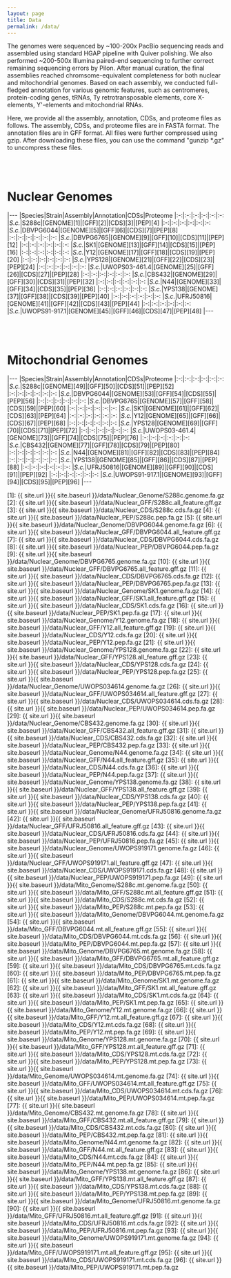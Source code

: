 ```yaml
---
layout: page
title: Data
permalink: /data/
---
```


The genomes were sequenced by ~100-200x PacBio sequencing reads and assembled using standard HGAP pipeline with Quiver polishing. We also performed ~200-500x Illumina paired-end sequencing to further correct remaining sequencing errors by Pilon. After manual curation, the final assemblies reached chromsome-equivalent completeness for both nuclear and mitochondrial genomes. Based on each assembly, we conducted full-fledged annotation for various genomic features, such as centromeres, protein-coding genes, tRNAs, Ty retrotransposable elements, core X-elements, Y'-elements and mitochondrial RNAs.

Here, we provide all the assembly, annotation, CDSs, and proteome files as follows. The assembly, CDSs, and proteome files are in FASTA format. The annotation files are in GFF format. All files were further compressed using gzip. After downloading these files, you can use the command "gunzip *.gz" to uncompress these files.

<br><br>
# Nuclear Genomes

|---
|Species|Strain|Assembly|Annotation|CDSs|Proteome
|:-:|:-:|:-:|:-:|:-:|:-:
|*S.c.*|S288c|[GENOME][1]|[GFF][2]|[CDS][3]|[PEP][4]
|:-:|:-:|:-:|:-:|:-:|:-:
|*S.c.*|DBVPG6044|[GENOME][5]|[GFF][6]|[CDS][7]|[PEP][8]
|:-:|:-:|:-:|:-:|:-:|:-:
|*S.c.*|DBVPG6765|[GENOME][9]|[GFF][10]|[CDS][11]|[PEP][12]
|:-:|:-:|:-:|:-:|:-:|:-:
|*S.c.*|SK1|[GENOME][13]|[GFF][14]|[CDS][15]|[PEP][16]
|:-:|:-:|:-:|:-:|:-:|:-:
|*S.c.*|Y12|[GENOME][17]|[GFF][18]|[CDS][19]|[PEP][20]
|:-:|:-:|:-:|:-:|:-:|:-:
|*S.c.*|YPS128|[GENOME][21]|[GFF][22]|[CDS][23]|[PEP][24]
|:-:|:-:|:-:|:-:|:-:|:-:
|*S.c.*|UWOPS03-461.4|[GENOME][25]|[GFF][26]|[CDS][27]|[PEP][28]
|:-:|:-:|:-:|:-:|:-:|:-:
|*S.c.*|CBS432|[GENOME][29]|[GFF][30]|[CDS][31]|[PEP][32]
|:-:|:-:|:-:|:-:|:-:|:-:
|*S.c.*|N44|[GENOME][33]|[GFF][34]|[CDS][35]|[PEP][36]
|:-:|:-:|:-:|:-:|:-:|:-:
|*S.c.*|YPS138|[GENOME][37]|[GFF][38]|[CDS][39]|[PEP][40]
|:-:|:-:|:-:|:-:|:-:|:-:
|*S.c.*|UFRJ50816|[GENOME][41]|[GFF][42]|[CDS][43]|[PEP][44]
|:-:|:-:|:-:|:-:|:-:|:-:
|*S.c.*|UWOPS91-917.1|[GENOME][45]|[GFF][46]|[CDS][47]|[PEP][48]
|---

<br><br>

# Mitochondrial Genomes

|---
|Species|Strain|Assembly|Annotation|CDSs|Proteome
|:-:|:-:|:-:|:-:|:-:|:-:
|*S.c.*|S288c|[GENOME][49]|[GFF][50]|[CDS][51]|[PEP][52]
|:-:|:-:|:-:|:-:|:-:|:-:
|*S.c.*|DBVPG6044|[GENOME][53]|[GFF][54]|[CDS][55]|[PEP][56]
|:-:|:-:|:-:|:-:|:-:|:-:
|*S.c.*|DBVPG6765|[GENOME][57]|[GFF][58]|[CDS][59]|[PEP][60]
|:-:|:-:|:-:|:-:|:-:|:-:
|*S.c.*|SK1|[GENOME][61]|[GFF][62]|[CDS][63]|[PEP][64]
|:-:|:-:|:-:|:-:|:-:|:-:
|*S.c.*|Y12|[GENOME][65]|[GFF][66]|[CDS][67]|[PEP][68]
|:-:|:-:|:-:|:-:|:-:|:-:
|*S.c.*|YPS128|[GENOME][69]|[GFF][70]|[CDS][71]|[PEP][72]
|:-:|:-:|:-:|:-:|:-:|:-:
|*S.c.*|UWOPS03-461.4|[GENOME][73]|[GFF][74]|[CDS][75]|[PEP][76]
|:-:|:-:|:-:|:-:|:-:|:-:
|*S.c.*|CBS432|[GENOME][77]|[GFF][78]|[CDS][79]|[PEP][80]
|:-:|:-:|:-:|:-:|:-:|:-:
|*S.c.*|N44|[GENOME][81]|[GFF][82]|[CDS][83]|[PEP][84]
|:-:|:-:|:-:|:-:|:-:|:-:
|*S.c.*|YPS138|[GENOME][85]|[GFF][86]|[CDS][87]|[PEP][88]
|:-:|:-:|:-:|:-:|:-:|:-:
|*S.c.*|UFRJ50816|[GENOME][89]|[GFF][90]|[CDS][91]|[PEP][92]
|:-:|:-:|:-:|:-:|:-:|:-:
|*S.c.*|UWOPS91-917.1|[GENOME][93]|[GFF][94]|[CDS][95]|[PEP][96]
|---


[1]: {{ site.url }}{{ site.baseurl }}/data/Nuclear_Genome/S288c.genome.fa.gz
[2]: {{ site.url }}{{ site.baseurl }}/data/Nuclear_GFF/S288c.all_feature.gff.gz
[3]: {{ site.url }}{{ site.baseurl }}/data/Nuclear_CDS/S288c.cds.fa.gz
[4]: {{ site.url }}{{ site.baseurl }}/data/Nuclear_PEP/S288c.pep.fa.gz
[5]: {{ site.url }}{{ site.baseurl }}/data/Nuclear_Genome/DBVPG6044.genome.fa.gz
[6]: {{ site.url }}{{ site.baseurl }}/data/Nuclear_GFF/DBVPG6044.all_feature.gff.gz
[7]: {{ site.url }}{{ site.baseurl }}/data/Nuclear_CDS/DBVPG6044.cds.fa.gz
[8]: {{ site.url }}{{ site.baseurl }}/data/Nuclear_PEP/DBVPG6044.pep.fa.gz
[9]: {{ site.url }}{{ site.baseurl }}/data/Nuclear_Genome/DBVPG6765.genome.fa.gz
[10]: {{ site.url }}{{ site.baseurl }}/data/Nuclear_GFF/DBVPG6765.all_feature.gff.gz
[11]: {{ site.url }}{{ site.baseurl }}/data/Nuclear_CDS/DBVPG6765.cds.fa.gz
[12]: {{ site.url }}{{ site.baseurl }}/data/Nuclear_PEP/DBVPG6765.pep.fa.gz
[13]: {{ site.url }}{{ site.baseurl }}/data/Nuclear_Genome/SK1.genome.fa.gz
[14]: {{ site.url }}{{ site.baseurl }}/data/Nuclear_GFF/SK1.all_feature.gff.gz
[15]: {{ site.url }}{{ site.baseurl }}/data/Nuclear_CDS/SK1.cds.fa.gz
[16]: {{ site.url }}{{ site.baseurl }}/data/Nuclear_PEP/SK1.pep.fa.gz
[17]: {{ site.url }}{{ site.baseurl }}/data/Nuclear_Genome/Y12.genome.fa.gz
[18]: {{ site.url }}{{ site.baseurl }}/data/Nuclear_GFF/Y12.all_feature.gff.gz
[19]: {{ site.url }}{{ site.baseurl }}/data/Nuclear_CDS/Y12.cds.fa.gz
[20]: {{ site.url }}{{ site.baseurl }}/data/Nuclear_PEP/Y12.pep.fa.gz
[21]: {{ site.url }}{{ site.baseurl }}/data/Nuclear_Genome/YPS128.genome.fa.gz
[22]: {{ site.url }}{{ site.baseurl }}/data/Nuclear_GFF/YPS128.all_feature.gff.gz
[23]: {{ site.url }}{{ site.baseurl }}/data/Nuclear_CDS/YPS128.cds.fa.gz
[24]: {{ site.url }}{{ site.baseurl }}/data/Nuclear_PEP/YPS128.pep.fa.gz
[25]: {{ site.url }}{{ site.baseurl }}/data/Nuclear_Genome/UWOPS034614.genome.fa.gz
[26]: {{ site.url }}{{ site.baseurl }}/data/Nuclear_GFF/UWOPS034614.all_feature.gff.gz
[27]: {{ site.url }}{{ site.baseurl }}/data/Nuclear_CDS/UWOPS034614.cds.fa.gz
[28]: {{ site.url }}{{ site.baseurl }}/data/Nuclear_PEP/UWOPS034614.pep.fa.gz
[29]: {{ site.url }}{{ site.baseurl }}/data/Nuclear_Genome/CBS432.genome.fa.gz
[30]: {{ site.url }}{{ site.baseurl }}/data/Nuclear_GFF/CBS432.all_feature.gff.gz
[31]: {{ site.url }}{{ site.baseurl }}/data/Nuclear_CDS/CBS432.cds.fa.gz
[32]: {{ site.url }}{{ site.baseurl }}/data/Nuclear_PEP/CBS432.pep.fa.gz
[33]: {{ site.url }}{{ site.baseurl }}/data/Nuclear_Genome/N44.genome.fa.gz
[34]: {{ site.url }}{{ site.baseurl }}/data/Nuclear_GFF/N44.all_feature.gff.gz
[35]: {{ site.url }}{{ site.baseurl }}/data/Nuclear_CDS/N44.cds.fa.gz
[36]: {{ site.url }}{{ site.baseurl }}/data/Nuclear_PEP/N44.pep.fa.gz
[37]: {{ site.url }}{{ site.baseurl }}/data/Nuclear_Genome/YPS138.genome.fa.gz
[38]: {{ site.url }}{{ site.baseurl }}/data/Nuclear_GFF/YPS138.all_feature.gff.gz
[39]: {{ site.url }}{{ site.baseurl }}/data/Nuclear_CDS/YPS138.cds.fa.gz
[40]: {{ site.url }}{{ site.baseurl }}/data/Nuclear_PEP/YPS138.pep.fa.gz
[41]: {{ site.url }}{{ site.baseurl }}/data/Nuclear_Genome/UFRJ50816.genome.fa.gz
[42]: {{ site.url }}{{ site.baseurl }}/data/Nuclear_GFF/UFRJ50816.all_feature.gff.gz
[43]: {{ site.url }}{{ site.baseurl }}/data/Nuclear_CDS/UFRJ50816.cds.fa.gz
[44]: {{ site.url }}{{ site.baseurl }}/data/Nuclear_PEP/UFRJ50816.pep.fa.gz
[45]: {{ site.url }}{{ site.baseurl }}/data/Nuclear_Genome/UWOPS919171.genome.fa.gz
[46]: {{ site.url }}{{ site.baseurl }}/data/Nuclear_GFF/UWOPS919171.all_feature.gff.gz
[47]: {{ site.url }}{{ site.baseurl }}/data/Nuclear_CDS/UWOPS919171.cds.fa.gz
[48]: {{ site.url }}{{ site.baseurl }}/data/Nuclear_PEP/UWOPS919171.pep.fa.gz
[49]: {{ site.url }}{{ site.baseurl }}/data/Mito_Genome/S288c.mt.genome.fa.gz
[50]: {{ site.url }}{{ site.baseurl }}/data/Mito_GFF/S288c.mt.all_feature.gff.gz
[51]: {{ site.url }}{{ site.baseurl }}/data/Mito_CDS/S288c.mt.cds.fa.gz
[52]: {{ site.url }}{{ site.baseurl }}/data/Mito_PEP/S288c.mt.pep.fa.gz
[53]: {{ site.url }}{{ site.baseurl }}/data/Mito_Genome/DBVPG6044.mt.genome.fa.gz
[54]: {{ site.url }}{{ site.baseurl }}/data/Mito_GFF/DBVPG6044.mt.all_feature.gff.gz
[55]: {{ site.url }}{{ site.baseurl }}/data/Mito_CDS/DBVPG6044.mt.cds.fa.gz
[56]: {{ site.url }}{{ site.baseurl }}/data/Mito_PEP/DBVPG6044.mt.pep.fa.gz
[57]: {{ site.url }}{{ site.baseurl }}/data/Mito_Genome/DBVPG6765.mt.genome.fa.gz
[58]: {{ site.url }}{{ site.baseurl }}/data/Mito_GFF/DBVPG6765.mt.all_feature.gff.gz
[59]: {{ site.url }}{{ site.baseurl }}/data/Mito_CDS/DBVPG6765.mt.cds.fa.gz
[60]: {{ site.url }}{{ site.baseurl }}/data/Mito_PEP/DBVPG6765.mt.pep.fa.gz
[61]: {{ site.url }}{{ site.baseurl }}/data/Mito_Genome/SK1.mt.genome.fa.gz
[62]: {{ site.url }}{{ site.baseurl }}/data/Mito_GFF/SK1.mt.all_feature.gff.gz
[63]: {{ site.url }}{{ site.baseurl }}/data/Mito_CDS/SK1.mt.cds.fa.gz
[64]: {{ site.url }}{{ site.baseurl }}/data/Mito_PEP/SK1.mt.pep.fa.gz
[65]: {{ site.url }}{{ site.baseurl }}/data/Mito_Genome/Y12.mt.genome.fa.gz
[66]: {{ site.url }}{{ site.baseurl }}/data/Mito_GFF/Y12.mt.all_feature.gff.gz
[67]: {{ site.url }}{{ site.baseurl }}/data/Mito_CDS/Y12.mt.cds.fa.gz
[68]: {{ site.url }}{{ site.baseurl }}/data/Mito_PEP/Y12.mt.pep.fa.gz
[69]: {{ site.url }}{{ site.baseurl }}/data/Mito_Genome/YPS128.mt.genome.fa.gz
[70]: {{ site.url }}{{ site.baseurl }}/data/Mito_GFF/YPS128.mt.all_feature.gff.gz
[71]: {{ site.url }}{{ site.baseurl }}/data/Mito_CDS/YPS128.mt.cds.fa.gz
[72]: {{ site.url }}{{ site.baseurl }}/data/Mito_PEP/YPS128.mt.pep.fa.gz
[73]: {{ site.url }}{{ site.baseurl }}/data/Mito_Genome/UWOPS034614.mt.genome.fa.gz
[74]: {{ site.url }}{{ site.baseurl }}/data/Mito_GFF/UWOPS034614.mt.all_feature.gff.gz
[75]: {{ site.url }}{{ site.baseurl }}/data/Mito_CDS/UWOPS034614.mt.cds.fa.gz
[76]: {{ site.url }}{{ site.baseurl }}/data/Mito_PEP/UWOPS034614.mt.pep.fa.gz
[77]: {{ site.url }}{{ site.baseurl }}/data/Mito_Genome/CBS432.mt.genome.fa.gz
[78]: {{ site.url }}{{ site.baseurl }}/data/Mito_GFF/CBS432.mt.all_feature.gff.gz
[79]: {{ site.url }}{{ site.baseurl }}/data/Mito_CDS/CBS432.mt.cds.fa.gz
[80]: {{ site.url }}{{ site.baseurl }}/data/Mito_PEP/CBS432.mt.pep.fa.gz
[81]: {{ site.url }}{{ site.baseurl }}/data/Mito_Genome/N44.mt.genome.fa.gz
[82]: {{ site.url }}{{ site.baseurl }}/data/Mito_GFF/N44.mt.all_feature.gff.gz
[83]: {{ site.url }}{{ site.baseurl }}/data/Mito_CDS/N44.mt.cds.fa.gz
[84]: {{ site.url }}{{ site.baseurl }}/data/Mito_PEP/N44.mt.pep.fa.gz
[85]: {{ site.url }}{{ site.baseurl }}/data/Mito_Genome/YPS138.mt.genome.fa.gz
[86]: {{ site.url }}{{ site.baseurl }}/data/Mito_GFF/YPS138.mt.all_feature.gff.gz
[87]: {{ site.url }}{{ site.baseurl }}/data/Mito_CDS/YPS138.mt.cds.fa.gz
[88]: {{ site.url }}{{ site.baseurl }}/data/Mito_PEP/YPS138.mt.pep.fa.gz
[89]: {{ site.url }}{{ site.baseurl }}/data/Mito_Genome/UFRJ50816.mt.genome.fa.gz
[90]: {{ site.url }}{{ site.baseurl }}/data/Mito_GFF/UFRJ50816.mt.all_feature.gff.gz
[91]: {{ site.url }}{{ site.baseurl }}/data/Mito_CDS/UFRJ50816.mt.cds.fa.gz
[92]: {{ site.url }}{{ site.baseurl }}/data/Mito_PEP/UFRJ50816.mt.pep.fa.gz
[93]: {{ site.url }}{{ site.baseurl }}/data/Mito_Genome/UWOPS919171.mt.genome.fa.gz
[94]: {{ site.url }}{{ site.baseurl }}/data/Mito_GFF/UWOPS919171.mt.all_feature.gff.gz
[95]: {{ site.url }}{{ site.baseurl }}/data/Mito_CDS/UWOPS919171.mt.cds.fa.gz
[96]: {{ site.url }}{{ site.baseurl }}/data/Mito_PEP/UWOPS919171.mt.pep.fa.gz

